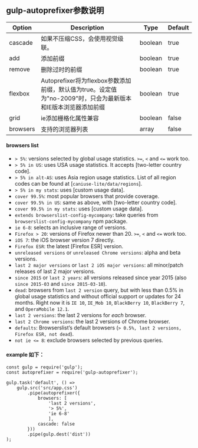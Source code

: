 ## gulp-autoprefixer参数说明
| Option                         | Description     | Type | Default |
|--------------------------------|-----------------|------|---------|
| cascade | 如果不压缩CSS，会使用视觉级联。 | boolean | true |
| add | 添加前缀 | boolean | true |
| remove | 删除过时的前缀 | boolean | true |
| flexbox | Autoprefixer将为flexbox参数添加前缀，默认值为true。设定值为"no-2009"时，只会为最新版本和IE版本浏览器添加前缀 | boolean | true |
| grid | ie添加栅格化属性兼容 | boolean | false |
| browsers | 支持的浏览器列表 | array | false |
#### browsers list
* `> 5%`: versions selected by global usage statistics.
  `>=`, `<` and `<=` work too.
* `> 5% in US`: uses USA usage statistics. It accepts [two-letter country code].
* `> 5% in alt-AS`: uses Asia region usage statistics. List of all region codes
  can be found at [`caniuse-lite/data/regions`].
* `> 5% in my stats`: uses [custom usage data].
* `cover 99.5%`: most popular browsers that provide coverage.
* `cover 99.5% in US`: same as above, with [two-letter country code].
* `cover 99.5% in my stats`: uses [custom usage data].
* `extends browserslist-config-mycompany`: take queries from
  `browserslist-config-mycompany` npm package.
* `ie 6-8`: selects an inclusive range of versions.
* `Firefox > 20`: versions of Firefox newer than 20.
  `>=`, `<` and `<=` work too.
* `iOS 7`: the iOS browser version 7 directly.
* `Firefox ESR`: the latest [Firefox ESR] version.
* `unreleased versions` or `unreleased Chrome versions`:
  alpha and beta versions.
* `last 2 major versions` or `last 2 iOS major versions`:
  all minor/patch releases of last 2 major versions.
* `since 2015` or `last 2 years`: all versions released since year 2015
  (also `since 2015-03` and `since 2015-03-10`).
* `dead`: browsers from `last 2 version` query, but with less than 0.5%
  in global usage statistics and without official support or updates
  for 24 months. Right now it is `IE 10`, `IE_Mob 10`, `BlackBerry 10`,
  `BlackBerry 7`, and `OperaMobile 12.1`.
* `last 2 versions`: the last 2 versions for *each* browser.
* `last 2 Chrome versions`: the last 2 versions of Chrome browser.
* `defaults`: Browserslist’s default browsers
  (`> 0.5%, last 2 versions, Firefox ESR, not dead`).
* `not ie <= 8`: exclude browsers selected by previous queries.
#### example 如下：
```
const gulp = require('gulp');
const autoprefixer = require('gulp-autoprefixer');
 
gulp.task('default', () =>
    gulp.src('src/app.css')
        .pipe(autoprefixer({
            browsers: [
                'last 2 versions',
                '> 5%',
                'ie 6-8'
                ],
            cascade: false
        }))
        .pipe(gulp.dest('dist'))
);
```